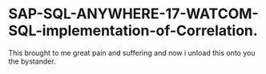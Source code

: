 # SAP-SQL-ANYWHERE-17-WATCOM-SQL-implementation-of-Correlation.
This brought to me great pain and suffering and now i unload this onto you the bystander.
